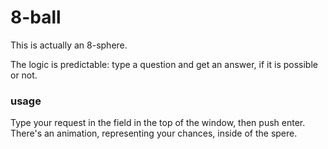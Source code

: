# 8-ball
This is actually an 8-sphere.  

The logic is predictable: type a question and get an answer, if it is possible or not.  

### usage
Type your request in the field in the top of the window, then push enter. There's an animation, representing your chances, inside of the spere.
